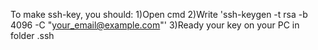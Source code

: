 To make ssh-key, you should:
1)Open cmd
2)Write 'ssh-keygen -t rsa -b 4096 -C "your_email@example.com"'
3)Ready your key on your PC in folder .ssh